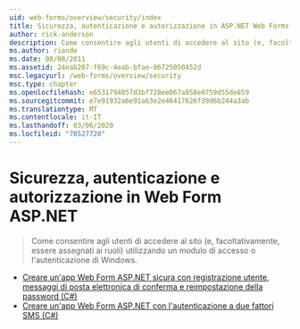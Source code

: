 ```yaml
---
uid: web-forms/overview/security/index
title: Sicurezza, autenticazione e autorizzazione in ASP.NET Web Forms | Microsoft Docs
author: rick-anderson
description: Come consentire agli utenti di accedere al sito (e, facoltativamente, essere assegnati ai ruoli) utilizzando un modulo di accesso o l'autenticazione di Windows.
ms.author: riande
ms.date: 08/08/2011
ms.assetid: 24eab207-f69c-4eab-bfae-06725050452d
msc.legacyurl: /web-forms/overview/security
msc.type: chapter
ms.openlocfilehash: e6531794057d3bf728ee067a958e0759d55de859
ms.sourcegitcommit: e7e91932a6e91a63e2e46417626f39d6b244a3ab
ms.translationtype: MT
ms.contentlocale: it-IT
ms.lasthandoff: 03/06/2020
ms.locfileid: "78527720"
---
```

# <a name="security-authentication-and-authorization-in-aspnet-web-forms"></a>Sicurezza, autenticazione e autorizzazione in Web Form ASP.NET

> Come consentire agli utenti di accedere al sito (e, facoltativamente, essere assegnati ai ruoli) utilizzando un modulo di accesso o l'autenticazione di Windows.

- [Creare un'app Web Form ASP.NET sicura con registrazione utente, messaggi di posta elettronica di conferma e reimpostazione della password (C#)](create-a-secure-aspnet-web-forms-app-with-user-registration-email-confirmation-and-password-reset.md)
- [Creare un'app Web Form ASP.NET con l'autenticazione a due fattori SMS (C#)](create-an-aspnet-web-forms-app-with-sms-two-factor-authentication.md)
